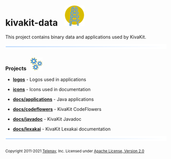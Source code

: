 # kivakit-data &nbsp; ![](logos/kivakit/kivakit-64.png)

This project contains binary data and applications used by KivaKit.

![](icons/horizontal-line/horizontal-line.png)

### Projects &nbsp; ![](icons/gears/gears-40.png)

- [**logos**](logos) - Logos used in applications
- [**icons**](icons) - Icons used in documentation

  
- [**docs/applications**](docs/applications) - Java applications
- [**docs/codeflowers**](docs/codeflowers) - KivaKit CodeFlowers
- [**docs/javadoc**](docs/javadoc) - KivaKit Javadoc
- [**docs/lexakai**](docs/javadoc) - KivaKit Lexakai documentation

![](icons/horizontal-line/horizontal-line.png)

<sub>Copyright 2011-2021 [Telenav](http://telenav.com), Inc. Licensed under [Apache License, Version 2.0](LICENSE)</sub>
